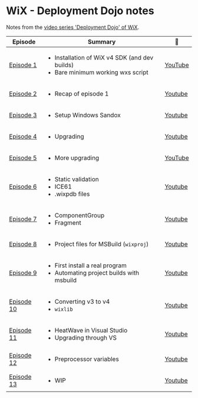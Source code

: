 # WiX - Deployment Dojo notes

Notes from the [video series 'Deployment Dojo' of WiX](https://www.youtube.com/watch?v=-Y7dOtciOJw&list=PLDlzbQXIs18slmqmdlS10_de_Cps-QRg6).

| Episode                      | Summary                                                                                               | :movie_camera:                                         |
| ---------------------------- | ----------------------------------------------------------------------------------------------------- | ------------------------------------------------------ |
| [Episode 1](ep1/README.md)   | <ul><li>Installation of WiX v4 SDK (and dev builds)</li><li>Bare minimum working wxs script</li></ul> | [YouTube](https://www.youtube.com/watch?v=-Y7dOtciOJw) |
| [Episode 2](ep2/README.md)   | <ul><li>Recap of episode 1</li></ul>                                                                  | [Youtube](https://www.youtube.com/watch?v=Q5uHgUdqAeY) |
| [Episode 3](ep3/README.md)   | <ul><li>Setup Windows Sandox</li></ul>                                                                | [Youtube](https://www.youtube.com/watch?v=mn3pA4ABNtQ) |
| [Episode 4](ep4/README.md)   | <ul><li>Upgrading</li></ul>                                                                           | [Youtube](https://www.youtube.com/watch?v=IXc6_i0Pm4E) |
| [Episode 5](ep5/README.md)   | <ul><li>More upgrading</li></ul>                                                                      | [YouTube](https://www.youtube.com/watch?v=s1ZdtkD5lZg) |
| [Episode 6](ep6/README.md)   | <ul><li>Static validation</li><li>ICE61</li><li>.wixpdb files</li></ul>                               | [Youtube](https://www.youtube.com/watch?v=vqiEVfeDjpw) |
| [Episode 7](ep7/README.md)   | <ul><li>ComponentGroup</li><li>Fragment</li></ul>                                                     | [Youtube](https://www.youtube.com/watch?v=ga9M4m6MtSU) |
| [Episode 8](ep8/README.md)   | <ul><li>Project files for MSBuild (`wixproj`)</li></ul>                                               | [Youtube](https://www.youtube.com/watch?v=_DCFgd9u8EI) |
| [Episode 9](ep9/README.md)   | <ul><li>First install a real program</li><li>Automating project builds with msbuild</li></ul>         | [Youtube](https://www.youtube.com/watch?v=s24zby3MN30) |
| [Episode 10](ep10/README.md) | <ul><li>Converting v3 to v4</li><li>`wixlib`</li></ul>                                                | [Youtube](https://www.youtube.com/watch?v=KyFAhr5u-TM) |
| [Episode 11](ep11/README.md) | <ul><li>HeatWave in Visual Studio</li><li>Upgrading through VS</li></ul>                              | [Youtube](https://www.youtube.com/watch?v=PXqCZwNPMKE) |
| [Episode 12](ep12/README.md) | <ul><li>Preprocessor variables</li></ul>                                                              | [Youtube](https://www.youtube.com/watch?v=g1PBKhq2oe8) |
| [Episode 13](ep13/README.md) | <ul><li>WIP</li></ul>                                                                                 | [Youtube](https://www.youtube.com/watch?v=y14Xd6VJJAw) |

